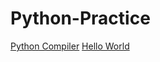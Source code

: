 # Python-Practice
[Python Compiler](https://www.onlinegdb.com/online_python_compiler)
[Hello World](https://github.com/ANSHUM2019/Python-Practice/blob/master/HelloWorld.py)
